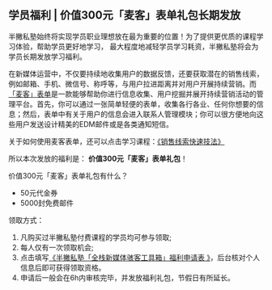 ## 学员福利 | 价值300元「麦客」表单礼包长期发放

半撇私塾始终将实现学员职业理想放在最为重要的位置！为了提供更优质的课程学习体验，帮助学员更好地学习， 最大程度地减轻学员学习耗资，半撇私塾将会为学员长期发放学习福利。

在新媒体运营中，不仅要持续地收集用户的数据反馈，还要获取潜在的销售线索，例如邮箱、手机、微信号、称呼等，与用户拉进距离并对用户开展持续营销。而[「麦客」表单](http://www.mikecrm.com/)是一款能够帮助你进行信息收集、用户挖掘并展开持续营销活动的管理平台。首先，你可以通过一张简单轻便的表单，收集各行各业、任何你想要的信息；然后，表单中有关于用户的信息会进入联系人管理模块；你可以很方便地向这些用户发送设计精美的EDM邮件或是各类通知短信。 

关于如何使用麦客表单，还可以点击学习课程：[《销售线索快速技法》](https://learn.bpteach.com/course/100/task/13497/show)

所以本次发放的福利是： **价值300元「麦客」表单礼包**！

价值300元「麦客」表单礼包有什么？

- 50元代金券
- 5000封免费邮件

领取方式：

1. 凡购买过半撇私塾付费课程的学员均可参与领取;
2. 每人仅有一次领取机会;
3. 点击填写[《半撇私塾「全栈新媒体骇客工具箱」福利申请表 》](https://jinshuju.net/f/SGRMWK)，后台核对个人信息后即可获得领取资格。
4. 申请后一般会在6h内审核完毕，并发放福利礼包，节假日有所延长。 
